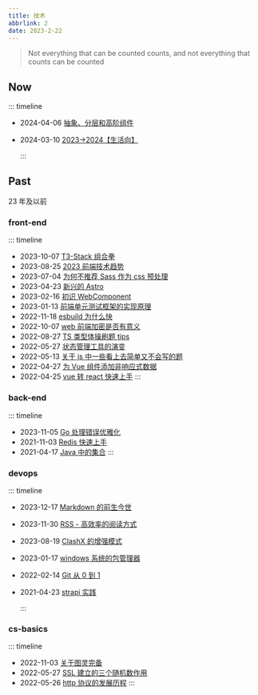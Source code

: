 ```yaml
---
title: 技术
abbrlink: 2
date: 2023-2-22
---
```


> Not everything that can be counted counts, and not everything that counts can be counted

## Now

::: timeline

- 2024-04-06 [抽象、分层和高阶组件](/post/57474)
- 2024-03-10 [2023->2024【生活向】](/post/50881)

  :::

## Past

23 年及以前

### front-end

::: timeline

- 2023-10-07 [T3-Stack 组合拳](/post/37761)
- 2023-08-25 [2023 前端技术趋势](/post/13246)
- 2023-07-04 [为何不推荐 Sass 作为 css 预处理](/post/50630)
- 2023-04-23 [新兴的 Astro](/post/33106)
- 2023-02-16 [初识 WebComponent](/post/43136)
- 2023-01-13 [前端单元测试框架的实现原理](/post/34542)
- 2022-11-18 [esbuild 为什么快](/post/33235)
- 2022-10-07 [web 前端加密是否有意义](/post/43174)
- 2022-08-27 [TS 类型体操刷题 tips](/post/65455)
- 2022-05-27 [状态管理工具的演变](/post/717)
- 2022-05-13 [关于 js 中一些看上去简单又不会写的题](/post/30326)
- 2022-04-27 [为 Vue 组件添加非响应式数据](/post/45352)
- 2022-04-25 [vue 转 react 快速上手](/post/7380)
  :::

### back-end

::: timeline

- 2023-11-05 [Go 处理错误优雅化](/post/38096)
- 2021-11-03 [Redis 快速上手](/post/43269)
- 2021-04-17 [Java 中的集合](/post/4351)
  :::

### devops

::: timeline

- 2023-12-17 [Markdown 的前生今世](/post/32679)
- 2023-11-30 [RSS - 高效率的阅读方式](/post/37499)
- 2023-08-19 [ClashX 的增强模式](/post/17799)
- 2023-01-17 [windows 系统的包管理器](/post/47785)
- 2022-02-14 [Git 从 0 到 1](/post/2509)
- 2021-04-23 [strapi 实践](/post/1)

  :::

### cs-basics

::: timeline

- 2022-11-03 [关于图灵完备](/post/13530)
- 2022-05-27 [SSL 建立的三个随机数作用](/post/25789)
- 2022-05-26 [http 协议的发展历程](/post/55922)
  :::
